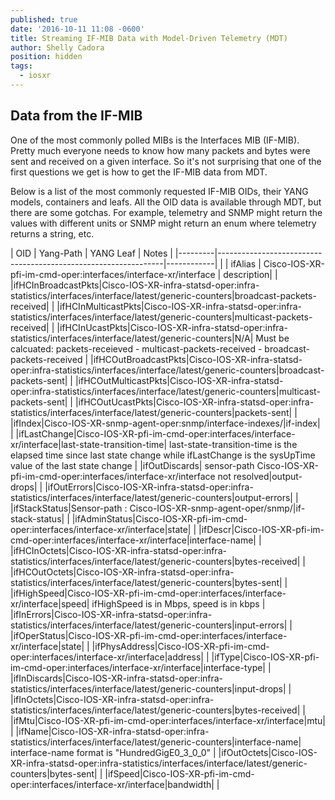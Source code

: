 ```yaml
---
published: true
date: '2016-10-11 11:08 -0600'
title: Streaming IF-MIB Data with Model-Driven Telemetry (MDT)
author: Shelly Cadora
position: hidden
tags:
  - iosxr
---
```

## Data from the IF-MIB

One of the most commonly polled MIBs is the Interfaces MIB (IF-MIB).  Pretty much everyone needs to know how many packets and bytes were sent and received on a given interface.  So it's not surprising that one of the first questions we get is how to get the IF-MIB data from MDT. 

Below is a list of the most commonly requested IF-MIB OIDs, their YANG models, containers and leafs.  All the OID data is available through MDT, but there are some gotchas.  For example, telemetry and SNMP might return the values with different units or SNMP might return an enum where telemetry returns a string, etc.

| OID     | Yang-Path                                                      | YANG Leaf  | Notes |
|---------|----------------------------------------------------------------|------------|  |
| ifAlias | Cisco-IOS-XR-pfi-im-cmd-oper:interfaces/interface-xr/interface | description|  |
|ifHCInBroadcastPkts|Cisco-IOS-XR-infra-statsd-oper:infra-statistics/interfaces/interface/latest/generic-counters|broadcast-packets-received|  |
|ifHCInMulticastPkts|Cisco-IOS-XR-infra-statsd-oper:infra-statistics/interfaces/interface/latest/generic-counters|multicast-packets-received|  |
|ifHCInUcastPkts|Cisco-IOS-XR-infra-statsd-oper:infra-statistics/interfaces/interface/latest/generic-counters|N/A| Must be calcuated: packets-receieved - multicast-packets-received - broadcast-packets-received |
|ifHCOutBroadcastPkts|Cisco-IOS-XR-infra-statsd-oper:infra-statistics/interfaces/interface/latest/generic-counters|broadcast-packets-sent|  |
|ifHCOutMulticastPkts|Cisco-IOS-XR-infra-statsd-oper:infra-statistics/interfaces/interface/latest/generic-counters|multicast-packets-sent|  |
|ifHCOutUcastPkts|Cisco-IOS-XR-infra-statsd-oper:infra-statistics/interfaces/interface/latest/generic-counters|packets-sent|  |
|ifIndex|Cisco-IOS-XR-snmp-agent-oper:snmp/interface-indexes/|if-index|  |
|ifLastChange|Cisco-IOS-XR-pfi-im-cmd-oper:interfaces/interface-xr/interface|last-state-transition-time| last-state-transition-time is the elapsed time since last state change while ifLastChange is the sysUpTime value of the last state change |
|ifOutDiscards| sensor-path Cisco-IOS-XR-pfi-im-cmd-oper:interfaces/interface-xr/interface not resolved|output-drops|  |
|ifOutErrors|Cisco-IOS-XR-infra-statsd-oper:infra-statistics/interfaces/interface/latest/generic-counters|output-errors|  |
|ifStackStatus|Sensor-path : Cisco-IOS-XR-snmp-agent-oper/snmp/|if-stack-status|  |
|ifAdminStatus|Cisco-IOS-XR-pfi-im-cmd-oper:interfaces/interface-xr/interface|state|  |
|ifDescr|Cisco-IOS-XR-pfi-im-cmd-oper:interfaces/interface-xr/interface|interface-name|  |
|ifHCInOctets|Cisco-IOS-XR-infra-statsd-oper:infra-statistics/interfaces/interface/latest/generic-counters|bytes-received|  |
|ifHCOutOctets|Cisco-IOS-XR-infra-statsd-oper:infra-statistics/interfaces/interface/latest/generic-counters|bytes-sent|  |
|ifHighSpeed|Cisco-IOS-XR-pfi-im-cmd-oper:interfaces/interface-xr/interface|speed| ifHighSpeed is in Mbps, speed is in kbps |
|ifInErrors|Cisco-IOS-XR-infra-statsd-oper:infra-statistics/interfaces/interface/latest/generic-counters|input-errors|  |
|ifOperStatus|Cisco-IOS-XR-pfi-im-cmd-oper:interfaces/interface-xr/interface|state|  |
|ifPhysAddress|Cisco-IOS-XR-pfi-im-cmd-oper:interfaces/interface-xr/interface|address|  |
|ifType|Cisco-IOS-XR-pfi-im-cmd-oper:interfaces/interface-xr/interface|interface-type|  |
|ifInDiscards|Cisco-IOS-XR-infra-statsd-oper:infra-statistics/interfaces/interface/latest/generic-counters|input-drops|  |
|ifInOctets|Cisco-IOS-XR-infra-statsd-oper:infra-statistics/interfaces/interface/latest/generic-counters|bytes-received|  |
|ifMtu|Cisco-IOS-XR-pfi-im-cmd-oper:interfaces/interface-xr/interface|mtu|  |
|ifName|Cisco-IOS-XR-infra-statsd-oper:infra-statistics/interfaces/interface/latest/generic-counters|interface-name| interface-name format is "HundredGigE0_3_0_0" |
|ifOutOctets|Cisco-IOS-XR-infra-statsd-oper:infra-statistics/interfaces/interface/latest/generic-counters|bytes-sent|  |
|ifSpeed|Cisco-IOS-XR-pfi-im-cmd-oper:interfaces/interface-xr/interface|bandwidth|  |